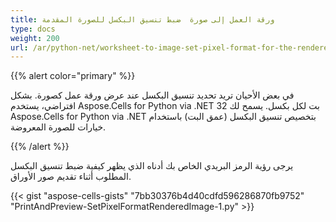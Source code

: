 ```yaml
---
title: ورقة العمل إلى صورة  ضبط تنسيق البكسل للصورة المقدمة
type: docs
weight: 200
url: /ar/python-net/worksheet-to-image-set-pixel-format-for-the-rendered-image/
---
```


{{% alert color="primary" %}} 

في بعض الأحيان تريد تحديد تنسيق البكسل عند عرض ورقة عمل كصورة. بشكل افتراضي، يستخدم Aspose.Cells for Python via .NET 32 بت لكل بكسل. يسمح لك Aspose.Cells for Python via .NET بتخصيص تنسيق البكسل (عمق البت) باستخدام خيارات للصورة المعروضة.

{{% /alert %}} 

يرجى رؤية الرمز البريدي الخاص بك أدناه الذي يظهر كيفية ضبط تنسيق البكسل المطلوب أثناء تقديم صور الأوراق.



{{< gist "aspose-cells-gists" "7bb30376b4d40cdfd596286870fb9752" "PrintAndPreview-SetPixelFormatRenderedImage-1.py" >}}

